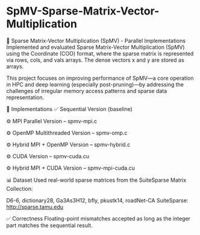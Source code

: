 # SpMV-Sparse-Matrix-Vector-Multiplication

🧮 Sparse Matrix-Vector Multiplication (SpMV) - Parallel Implementations
Implemented and evaluated Sparse Matrix-Vector Multiplication (SpMV) using the Coordinate (COO) format, where the sparse matrix is represented via rows, cols, and vals arrays. The dense vectors x and y are stored as arrays.

This project focuses on improving performance of SpMV—a core operation in HPC and deep learning (especially post-pruning)—by addressing the challenges of irregular memory access patterns and sparse data representation.

🔧 Implementations
✅ Sequential Version (baseline)

⚙️ MPI Parallel Version – spmv-mpi.c

⚙️ OpenMP Multithreaded Version – spmv-omp.c

⚙️ Hybrid MPI + OpenMP Version – spmv-hybrid.c

⚙️ CUDA Version – spmv-cuda.cu

⚙️ Hybrid MPI + CUDA Version – spmv-mpi-cuda.cu

📊 Dataset
Used real-world sparse matrices from the SuiteSparse Matrix Collection:

D6-6, dictionary28, Ga3As3H12, bfly, pkustk14, roadNet-CA
SuiteSparse: http://sparse.tamu.edu

✅ Correctness
Floating-point mismatches accepted as long as the integer part matches the sequential result.
